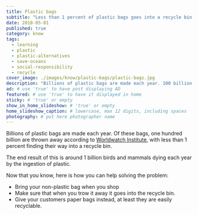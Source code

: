```yaml
---
title: Plastic bags
subtitle: "Less than 1 percent of plastic bags goes into a recycle bin."
date: 2018-05-01
published: true
category: know
tags:
  - learning
  - plastic
  - plastic-alternatives
  - save-oceans
  - social-responsibility
  - recycle
cover_image: ./images/know/plastic-bags/plastic-bags.jpg
description: "Billions of plastic bags are made each year. 100 billion are thrown away according to  Worldwatch Institute, with less than 1% ending into a recycle bin."
ad: # use 'true' to have post displaying AD
featured: # use 'true' to have it displayed in home
sticky: # 'true' or empty
show_in_home_slideshow: # 'true' or empty
home_slideshow_caption: # lowercase, max 12 digits, including spaces
photography: # put here photographer name
---
```

Billions of plastic bags are made each year. Of these bags, one hundred billion are thrown away according to [Worldwatch Institute](http://www.worldwatch.org/), with less than 1 percent finding their way into a recycle bin.

The end result of this is around 1 billion birds and mammals dying each year by the ingestion of plastic.

Now that you know, here is how you can help solving the problem:

- Bring your non-plastic bag when you shop
- Make sure that when you trow it away it goes into the recycle bin.
- Give your customers paper bags instead, at least they are easily recyclable.
